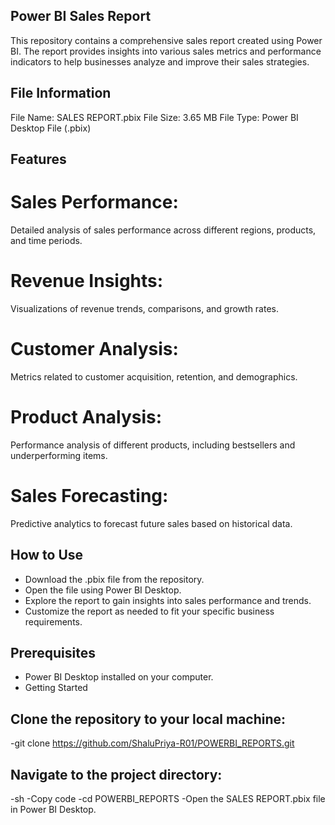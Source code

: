 ## Power BI Sales Report
This repository contains a comprehensive sales report created using Power BI. The report provides insights into various sales metrics and performance indicators to help businesses analyze and improve their sales strategies.

## File Information
File Name: SALES REPORT.pbix
File Size: 3.65 MB
File Type: Power BI Desktop File (.pbix)
## Features
# Sales Performance: 
Detailed analysis of sales performance across different regions, products, and time periods.
# Revenue Insights:
Visualizations of revenue trends, comparisons, and growth rates.
# Customer Analysis: 
Metrics related to customer acquisition, retention, and demographics.
# Product Analysis: 
Performance analysis of different products, including bestsellers and underperforming items.
# Sales Forecasting: 
Predictive analytics to forecast future sales based on historical data.
## How to Use
- Download the .pbix file from the repository.
- Open the file using Power BI Desktop.
- Explore the report to gain insights into sales performance and trends.
- Customize the report as needed to fit your specific business requirements.
## Prerequisites
- Power BI Desktop installed on your computer.
- Getting Started
## Clone the repository to your local machine:

-git clone https://github.com/ShaluPriya-R01/POWERBI_REPORTS.git
## Navigate to the project directory:
-sh
-Copy code
-cd POWERBI_REPORTS
-Open the SALES REPORT.pbix file in Power BI Desktop.

